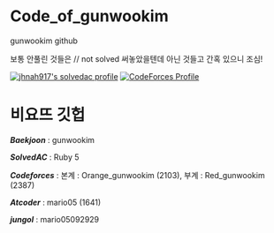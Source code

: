 # Code_of_gunwookim
gunwookim github

보통 안풀린 것들은 // not solved 써놓았을텐데 아닌 것들고 간혹 있으니 조심!

[![jhnah917's solvedac profile](http://mazassumnida.wtf/api/v2/generate_badge?boj=jhnah917)](https://solved.ac/profile/jhnah917) [![CodeForces Profile](http://cf.leed.at?id=justice_hui)](https://codeforces.com/profile/justice_hui)

비요뜨 깃헙
=============

__*Baekjoon*__ : gunwookim 

__*SolvedAC*__ : Ruby 5

__*Codeforces*__ : 본계 : Orange_gunwookim (2103), 부계 : Red_gunwookim (2387)

__*Atcoder*__ : mario05 (1641)

__*jungol*__ : mario05092929

